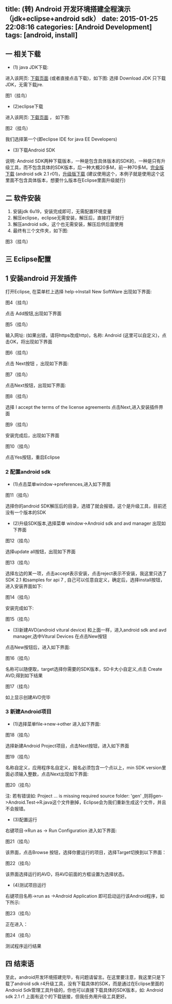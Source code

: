 title: (转) Android 开发环境搭建全程演示（jdk+eclipse+android sdk）
date: 2015-01-25 22:08:16
categories: [Android Development]
tags: [android, install]
---

## 一 相关下载

* (1) java JDK下载:

进入该网页: [下载页面](http://java.sun.com/javase/downloads/index.jsp "下载页面") (或者直接点击下载)，如下图:
选择 Download JDK 只下载JDK，无需下载jre.

图1（挂鸟）

* (2)eclipse下载

进入该网页: [下载页面](http://www.eclipse.org/downloads/ "下载页面") ， 如下图:

图2（挂鸟）

我们选择第一个(即eclipse IDE for java EE Developers)

* (3)下载Android SDK

说明: Android SDK两种下载版本，一种是包含具体版本的SDK的，一种是只有升级工具，而不包含具体的SDK版本，后一种大概20多M，前一种70多M。[完全版下载](https://dl-ssl.google.com/android/repository/android-2.1_r01-windows.zip "完全版下载") (android sdk 2.1 r01)，[升级版下载](http://dl.google.com/android/android-sdk_r04-windows.zip "升级版下载") (建议使用这个，本例子就是使用这个这里面不包含具体版本，想要什么版本在Eclipse里面升级就行)

## 二 软件安装

1. 安装jdk 6u19，安装完成即可，无需配置环境变量
2. 解压eclipse，eclipse无需安装，解压后，直接打开就行
3. 解压android sdk，这个也无需安装，解压后供后面使用
4. 最终有三个文件夹，如下图:

图3（挂鸟）

## 三 Eclipse配置

## 1 安装android 开发插件

打开Eclipse, 在菜单栏上选择 help->Install New SoftWare 出现如下界面:

图4（挂鸟）

点击 Add按钮,出现如下界面

图5（挂鸟）

输入网址: [](https://dl-ssl.google.com/android/eclipse/)    (如果出错，请将https改成http)，名称: Android (这里可以自定义)，点击OK，将出现如下界面

图6（挂鸟）

点击 Next按钮 ，出现如下界面:

图7（挂鸟）

点击Next按钮，出现如下界面:

图8（挂鸟）

选择 I accept the terms of the license agreements   点击Next,进入安装插件界面

图9（挂鸟）

安装完成后，出现如下界面
 
图10（挂鸟）

点击Yes按钮，重启Eclipse

### 2 配置android sdk

* (1)点击菜单window->preferences,进入如下界面

图11（挂鸟）

选择你的android SDK解压后的目录，选错了就会报错，这个是升级工具，目前还没有一个版本的SDK

* (2)升级SDK版本,选择菜单 window->Android sdk and avd manager 出现如下界面

图12（挂鸟）

选择update all按钮，出现如下界面

图13（挂鸟）

选择左边的某一项，点击accept表示安装，点击reject表示不安装，我这里只选了SDK 2.1 和samples for api 7 , 自己可以任意自定义，确定后，选择install按钮，进入安装界面如下:

图14（挂鸟）

安装完成如下:

图15（挂鸟）

* (3)新建AVD(android vitural device)    和上面一样，进入android sdk and avd manager,选中Vitural Devices 在点击New按钮

点击New按钮后，进入如下界面:

图16（挂鸟）

名称可以随便取，target选择你需要的SDK版本，SD卡大小自定义,点击 Create AVD,得到如下结果

图17（挂鸟）

如上显示创建AVD完毕
 
### 3 新建Android项目

* (1)选择菜单file->new->other 进入如下界面:

图18（挂鸟）

选择新建Android Project项目，点击Next按钮，进入如下界面

图19（挂鸟）

名称自定义，应用程序名自定义，报名必须包含一个点以上，min SDK version里面必须输入整数，点击Next出现如下界面:

图20（挂鸟）

注: 若有错误如: Project ... is missing required source folder: 'gen' ,则将gen->Android.Test->R.java这个文件删掉，Eclipse会为我们重新生成这个文件，并且不会报错。

* (3)配置运行

右键项目->Run as -> Run Configuration 进入如下界面:

图21（挂鸟）

该界面，点击Browse 按钮，选择你要运行的项目，选择Target切换到以下界面：

图22（挂鸟）

该界面选择运行的AVD，将AVD前面的方框设置为选择状态。

* (4)测试项目运行

右键项目名称->run as ->Android Application 即可启动运行该Android程序，如下所示:

图23（挂鸟）

正在进入：

图24（挂鸟）

测试程序运行结果

## 四 结束语

至此，android开发环境搭建完毕，有问题请留言。在这里要注意，我这里只是下载了android sdk r4升级工具，没有下载具体的SDK，而是通过在Eclipse里面的Android Sdk管理工具升级的，你也可以直接下载具体的SDK版本，如: Android sdk 2.1 r1 上面有这个的下载链接，但我任务用升级工具更好。



